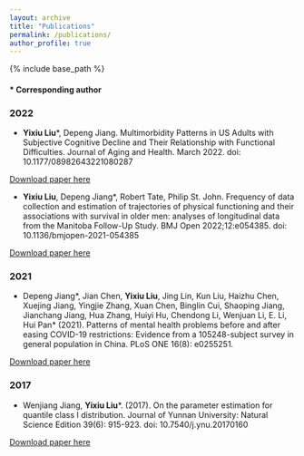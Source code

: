 ```yaml
---
layout: archive
title: "Publications"
permalink: /publications/
author_profile: true
---
```


{% include base_path %}

#### * Corresponding author ####

### 2022 ###
* **Yixiu Liu***, Depeng Jiang. Multimorbidity Patterns in US Adults with Subjective Cognitive Decline and Their Relationship with Functional Difficulties. Journal of Aging and Health. March 2022. doi: 10.1177/08982643221080287

[Download paper here](https://journals.sagepub.com/doi/full/10.1177/08982643221080287)

*	**Yixiu Liu**, Depeng Jiang*, Robert Tate,  Philip St. John. Frequency of data collection and estimation of trajectories of physical functioning and their associations with survival in older men: analyses of longitudinal data from the Manitoba Follow-Up Study. BMJ Open 2022;12:e054385. doi: 10.1136/bmjopen-2021-054385

[Download paper here](https://bmjopen.bmj.com/content/12/4/e054385)

### 2021 ###
* Depeng Jiang*, Jian Chen, **Yixiu Liu**, Jing Lin, Kun Liu, Haizhu Chen, Xuejing Jiang, Yingjie Zhang, Xuan Chen, Binglin Cui, Shaoping Jiang, Jianchang Jiang, Hua Zhang, Huiyi Hu, Chendong Li, Wenjuan Li, E. Li, Hui Pan* (2021). Patterns of mental health problems before and after easing COVID-19 restrictions: Evidence from a 105248-subject survey in general population in China. PLoS ONE 16(8): e0255251. 

[Download paper here](https://doi.org/10.1371/journal.pone.0255251)

### 2017 ###
* Wenjiang Jiang, **Yixiu Liu***. (2017). On the parameter estimation for quantile class I distribution. Journal of Yunnan University: Natural Science Edition 39(6): 915-923. doi: 10.7540/j.ynu.20170160 

[Download paper here](http://www.yndxxb.ynu.edu.cn/yndxxbzrkxb/article/doi/10.7540/j.ynu.20170160)
	
